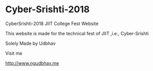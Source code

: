 # Cyber-Srishti-2018
CyberSrishti-2018 JIIT College Fest Website

This website is made for the technical fest of JIIT ,i.e., Cyber-Srishti

Solely Made by Udbhav

Visit me 

http://www.ngudbhav.me

